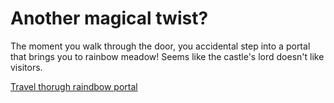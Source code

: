 # Another magical twist?

The moment you walk through the door, you accidental step into a portal that brings you to rainbow meadow! Seems like the castle's lord doesn't like visitors.

[Travel thorugh raindbow portal](path3-rainbow-meadow.md)